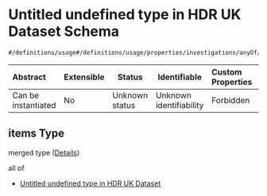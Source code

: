 # Untitled undefined type in HDR UK Dataset Schema

```txt
#/definitions/usage#/definitions/usage/properties/investigations/anyOf/1/items
```




| Abstract            | Extensible | Status         | Identifiable            | Custom Properties | Additional Properties | Access Restrictions | Defined In                                                                                         |
| :------------------ | ---------- | -------------- | ----------------------- | :---------------- | --------------------- | ------------------- | -------------------------------------------------------------------------------------------------- |
| Can be instantiated | No         | Unknown status | Unknown identifiability | Forbidden         | Allowed               | none                | [dataset.schema.json\*](../../../schema/dataset/latest/dataset.schema.json "open original schema") |

## items Type

merged type ([Details](dataset-definitions-usage-properties-investigations-anyof-1-items.md))

all of

-   [Untitled undefined type in HDR UK Dataset](dataset-definitions-usage-properties-investigations-anyof-1-items-allof-0.md "check type definition")

